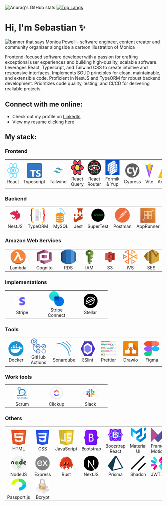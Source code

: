 ![Anurag's GitHub stats](https://github-readme-stats-mipmipp.vercel.app/api?username=Mipmipp)
[![Top Langs](https://github-readme-stats-mipmipp.vercel.app/api/top-langs/?username=Mipmipp&layout=donut)](https://github.com/anuraghazra/github-readme-stats)
# Hi, I'm Sebastian ✨

<img src="./assets/header.png" alt="banner that says Monica Powell - software engineer, content creator and community organizer alongside a cartoon illustration of Monica">

Frontend-focused software developer with a passion for crafting exceptional user experiences and building high-quality, scalable software. Leverages React, Typescript, and Tailwind CSS to create intuitive and responsive interfaces. Implements SOLID principles for clean, maintainable, and extensible code. Proficient in NestJS and TypeORM for robust backend development. Prioritizes code quality, testing, and CI/CD for delivering realiable projects.

## Connect with me online:
- Check out my profile on <a href="https://www.linkedin.com/in/sebastianhernando/">LinkedIn</a>
- View my resume <a href="https://github.com/Mipmipp/Mipmipp/blob/main/assets/hernando-sebastian-resume.pdf">clicking here</a>

## My stack:
### Frontend
<table>
  <tr>
    <td align="center" width="96"> 
      <a>
        <img src="./assets/icons/react-logo.png" width="48" height="48" alt="React Icon" />
      </a>
      <br>React
    </td>
    <td align="center" width="96"> 
      <a>
        <img src="./assets/icons/typescript-logo.png" width="48" height="48" alt="TypeScript Icon" />
      </a>
      <br>Typescript
    </td>
    <td align="center" width="96"> 
      <a>
        <img src="./assets/icons/tailwind-logo.png" width="48" height="48" alt="Tailwind Icon" />
      </a>
      <br>Tailwind
    </td>
    <td align="center" width="96"> 
      <a>
        <img src="./assets/icons/reactquery-logo.png" width="48" height="48" alt="React Query Icon" />
      </a>
      <br>React Query
    </td>
    <td align="center" width="96"> 
      <a>
        <img src="./assets/icons/reactrouter-logo.png" width="48" height="48" alt="React Router Icon" />
      </a>
      <br>React Router
    </td>
    <td align="center" width="96"> 
      <a>
        <img src="./assets/icons/formik-logo.png" width="48" height="48" alt="Formik Icon" />
      </a>
      <br>Formik & Yup
    </td>
     <td align="center" width="96"> 
      <a>
        <img src="./assets/icons/cypress-logo.png" width="48" height="48" alt="Cypress Icon" />
      </a>
      <br>Cypress
    </td>
    <td align="center" width="96"> 
      <a>
        <img src="./assets/icons/vite-logo.png" width="48" height="48" alt="Vite Icon" />
      </a>
      <br>Vite
    </td>
    <td align="center" width="96"> 
      <a>
        <img src="./assets/icons/awsamplify-logo.png" width="48" height="48" alt="Amplify Icon" />
      </a>
      <br>Amplify
    </td>
  </tr>
</table>

### Backend
<table>
  <tr>
    <td align="center" width="96"> 
      <a>
        <img src="./assets/icons/nestjs-logo.png" width="48" height="48" alt="NestJS Icon" />
      </a>
      <br>NestJS
    </td>
    <td align="center" width="96"> 
      <a>
        <img src="./assets/icons/typeorm-logo.png" width="48" height="48" alt="TypeORM Icon" />
      </a>
      <br>TypeORM
    </td>
    <td align="center" width="96"> 
      <a>
        <img src="./assets/icons/mysql-logo.png" width="48" height="48" alt="MySQL Icon" />
      </a>
      <br>MySQL
    </td>
    <td align="center" width="96"> 
      <a>
        <img src="./assets/icons/jest-logo.png" width="48" height="48" alt="Jest Icon" />
      </a>
      <br>Jest
    </td>
    <td align="center" width="96"> 
      <a>
        <img src="./assets/icons/supertest-logo.png" width="48" height="48" alt="SuperTest Icon" />
      </a>
      <br>SuperTest
    </td>
    <td align="center" width="96"> 
      <a>
        <img src="./assets/icons/postman-logo.png" width="48" height="48" alt="Postman Icon" />
      </a>
      <br>Postman
    </td>
    <td align="center" width="96"> 
      <a>
        <img src="./assets/icons/awsapprunner-logo.png" width="48" height="48" alt="AppRunner Icon" />
      </a>
      <br>AppRunner
    </td>
  </tr>
</table>

### Amazon Web Services
<table>
  <tr>
    <td align="center" width="96"> 
      <a>
        <img src="./assets/icons/awslambda-logo.png" width="48" height="48" alt="Lambda Icon" />
      </a>
      <br>Lambda
    </td>
    <td align="center" width="96"> 
      <a>
        <img src="./assets/icons/awscognito-logo.png" width="48" height="48" alt="Cognito Icon" />
      </a>
      <br>Cognito
    </td>
    <td align="center" width="96"> 
      <a>
        <img src="./assets/icons/awsrds-logo.png" width="48" height="48" alt="RDS Icon" />
      </a>
      <br>RDS
    </td>
    <td align="center" width="96"> 
      <a>
        <img src="./assets/icons/awsiam-logo.png" width="48" height="48" alt="IAM Icon" />
      </a>
      <br>IAM
    </td>
    <td align="center" width="96"> 
      <a>
        <img src="./assets/icons/awss3-logo.png" width="48" height="48" alt="S3 Icon" />
      </a>
      <br>S3
    </td>
    <td align="center" width="96"> 
      <a>
        <img src="./assets/icons/awsivs-logo.png" width="48" height="48" alt="IVS Icon" />
      </a>
      <br>IVS
    </td>
    <td align="center" width="96"> 
      <a>
        <img src="./assets/icons/awsses-logo.png" width="48" height="48" alt="SES Icon" />
      </a>
      <br>SES
    </td>
  </tr>
</table>

### Implementations
<table>
  <tr>
    <td align="center" width="96"> 
      <a>
        <img src="./assets/icons/stripe-logo.png" width="48" height="48" alt="Stripe Icon" />
      </a>
      <br>Stripe
    </td>
    <td align="center" width="96"> 
      <a>
        <img src="./assets/icons/stripe-connect-logo.png" width="48" height="48" alt="Stripe Icon" />
      </a>
      <br>Stripe Connect
    </td>
    <td align="center" width="96"> 
      <a>
        <img src="./assets/icons/stellar-logo.png" width="48" height="48" alt="Stellar Icon" />
      </a>
      <br>Stellar
    </td>
  </tr>
</table>

### Tools
<table>
  <tr>
    <td align="center" width="96"> 
      <a>
        <img src="./assets/icons/docker-logo.png" width="48" height="48" alt="Docker Icon" />
      </a>
      <br>Docker
    </td>
    <td align="center" width="96"> 
      <a>
        <img src="./assets/icons/githubactions-logo.png" width="48" height="48" alt="Github Actions Icon" />
      </a>
      <br>GitHub Actions
    </td>
    <td align="center" width="96"> 
      <a>
        <img src="./assets/icons/sonarqube-logo.png" width="48" height="48" alt="Sonarqube Icon" />
      </a>
      <br>Sonarqube
    </td>
    <td align="center" width="96"> 
      <a>
        <img src="./assets/icons/eslint-logo.png" width="48" height="48" alt="ESlint Icon" />
      </a>
      <br>ESlint
    </td>
    <td align="center" width="96"> 
      <a>
        <img src="./assets/icons/prettier-logo.png" width="48" height="48" alt="Prettier Icon" />
      </a>
      <br>Prettier
    </td>
    <td align="center" width="96"> 
      <a>
        <img src="./assets/icons/drawio-logo.png" width="48" height="48" alt="Drawio Icon" />
      </a>
      <br>Drawio
    </td>
    <td align="center" width="96"> 
      <a>
        <img src="./assets/icons/figma-logo.png" width="48" height="48" alt="Figma Icon" />
      </a>
      <br>Figma
    </td>
  </tr>
</table>

### Work tools
<table>
  <tr>
    <td align="center" width="96"> 
      <a>
        <img src="./assets/icons/scrum-logo.png" width="48" height="48" alt="Scrum Icon" />
      </a>
      <br>Scrum
    </td>
    <td align="center" width="96"> 
      <a>
        <img src="./assets/icons/clickup-logo.png" width="48" height="48" alt="Clickup Icon" />
      </a>
      <br>Clickup
    </td>
    <td align="center" width="96"> 
      <a>
        <img src="./assets/icons/slack-logo.png" width="48" height="48" alt="Slack Icon" />
      </a>
      <br>Slack
    </td>
  </tr>
</table>

### Others
<table>
  <tr>
    <td align="center" width="96"> 
      <a>
        <img src="./assets/icons/html-logo.png" width="48" height="48" alt="HTML Icon" />
      </a>
      <br>HTML
    </td>
    <td align="center" width="96"> 
      <a>
        <img src="./assets/icons/css-logo.png" width="48" height="48" alt="CSS Icon" />
      </a>
      <br>CSS
    </td>
    <td align="center" width="96"> 
      <a>
        <img src="./assets/icons/javascript-logo.png" width="48" height="48" alt="JavaScript Icon" />
      </a>
      <br>JavaScript
    </td>
    <td align="center" width="96"> 
      <a>
        <img src="./assets/icons/bootstrap-logo.png" width="48" height="48" alt="Bootstrap Icon" />
      </a>
      <br>Bootstrap
    </td>
    <td align="center" width="96"> 
      <a>
        <img src="./assets/icons/bootstrapreact-logo.png" width="48" height="48" alt="Bootstrap React Icon" />
      </a>
      <br>Bootstrap React
    </td>
    <td align="center" width="96"> 
      <a>
        <img src="./assets/icons/materialui-logo.png" width="48" height="48" alt="Material UI Icon" />
      </a>
      <br>Material UI
    </td>
    <td align="center" width="96"> 
      <a>
        <img src="./assets/icons/framermotion-logo.png" width="48" height="48" alt="Framer Motion Icon" />
      </a>
      <br>Framer Motion
    </td>
  </tr>
  <tr>
    <td align="center" width="96"> 
      <a>
        <img src="./assets/icons/nodejs-logo.png" width="48" height="48" alt="NodeJS Icon" />
      </a>
      <br>NodeJS
    </td>
    <td align="center" width="96"> 
      <a>
        <img src="./assets/icons/express-logo.png" width="48" height="48" alt="Express Icon" />
      </a>
      <br>Express
    </td>
    <td align="center" width="96"> 
      <a>
        <img src="./assets/icons/rust-logo.png" width="48" height="48" alt="Rust Icon" />
      </a>
      <br>Rust
    </td>
    <td align="center" width="96"> 
      <a>
        <img src="./assets/icons/nextjs-logo.png" width="48" height="48" alt="NextJS Icon" />
      </a>
      <br>NextJS
    </td>
    <td align="center" width="96"> 
      <a>
        <img src="./assets/icons/prisma-logo.png" width="48" height="48" alt="Prisma Icon" />
      </a>
      <br>Prisma
    </td>
    <td align="center" width="96"> 
      <a>
        <img src="./assets/icons/shadcn-logo.png" width="48" height="48" alt="Shadcn Icon" />
      </a>
      <br>Shadcn
    </td>
    <td align="center" width="96"> 
      <a>
        <img src="./assets/icons/jwt-logo.png" width="48" height="48" alt="JSON Web Tokens Icon" />
      </a>
      <br>JWT.io
    </td>
  </tr>
  <tr>
    <td align="center" width="96"> 
      <a>
        <img src="./assets/icons/passportjs-logo.png" width="48" height="48" alt="Passport.js Icon" />
      </a>
      <br>Passport.js
    </td>
    <td align="center" width="96"> 
      <a>
        <img src="./assets/icons/bcrypt-logo.png" width="48" height="48" alt="Bcrypt Icon" />
      </a>
      <br>Bcrypt
    </td>
  </tr>
</table>
